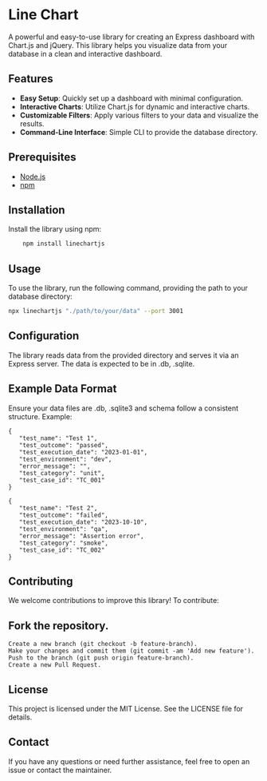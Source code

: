 # Line Chart

A powerful and easy-to-use library for creating an Express dashboard with Chart.js and jQuery. This library helps you visualize data from your database in a clean and interactive dashboard.

## Features

- **Easy Setup**: Quickly set up a dashboard with minimal configuration.
- **Interactive Charts**: Utilize Chart.js for dynamic and interactive charts.
- **Customizable Filters**: Apply various filters to your data and visualize the results.
- **Command-Line Interface**: Simple CLI to provide the database directory.

## Prerequisites

- [Node.js](https://nodejs.org/)
- [npm](https://www.npmjs.com/get-npm)

## Installation

Install the library using npm:

```sh
    npm install linechartjs
```

## Usage
To use the library, run the following command, providing the path to your database directory:

```sh
npx linechartjs "./path/to/your/data" --port 3001
```

## Configuration
The library reads data from the provided directory and serves it via an Express server. The data is expected to be in .db, .sqlite.

## Example Data Format
Ensure your data files are .db, .sqlite3 and schema follow a consistent structure. Example:
```
{
   "test_name": "Test 1",
   "test_outcome": "passed",
   "test_execution_date": "2023-01-01",
   "test_environment": "dev",
   "error_message": "",
   "test_category": "unit",
   "test_case_id": "TC_001"
}

{
   "test_name": "Test 2",
   "test_outcome": "failed",
   "test_execution_date": "2023-10-10",
   "test_environment": "qa",
   "error_message": "Assertion error",
   "test_category": "smoke",
   "test_case_id": "TC_002"
}
```

## Contributing
We welcome contributions to improve this library! To contribute:

## Fork the repository.
    Create a new branch (git checkout -b feature-branch).
    Make your changes and commit them (git commit -am 'Add new feature').
    Push to the branch (git push origin feature-branch).
    Create a new Pull Request.

## License
This project is licensed under the MIT License. See the LICENSE file for details.

## Contact
If you have any questions or need further assistance, feel free to open an issue or contact the maintainer.
